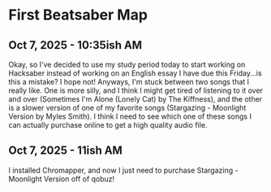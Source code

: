 # First Beatsaber Map

## Oct 7, 2025 - 10:35ish AM
Okay, so I've decided to use my study period today to start working on Hacksaber instead of working on an English essay I have due this Friday...is this a mistake? I hope not! Anyways, I'm stuck between two songs that I really like. One is more silly, and I think I might get tired of listening to it over and over (Sometimes I'm Alone (Lonely Cat) by The Kiffness), and the other is a slower version of one of my favorite songs (Stargazing - Moonlight Version by Myles Smith). I think I need to see which one of these songs I can actually purchase online to get a high quality audio file.

## Oct 7, 2025 - 11ish AM
I installed Chromapper, and now I just need to purchase Stargazing - Moonlight Version off of qobuz!
